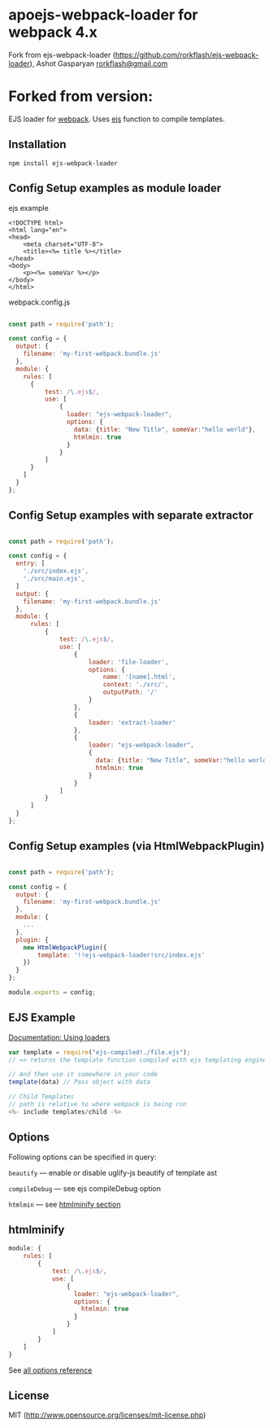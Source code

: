 # apoejs-webpack-loader for webpack 4.x

Fork from ejs-webpack-loader (https://github.com/rorkflash/ejs-webpack-loader), Ashot Gasparyan <rorkflash@gmail.com>

# Forked from version:

EJS loader for [webpack](http://webpack.github.io/). Uses [ejs](https://github.com/mde/ejs) function to compile templates.

## Installation

`npm install ejs-webpack-loader`

## Config Setup examples as module loader

ejs example
```ejs
<!DOCTYPE html>
<html lang="en">
<head>
    <meta charset="UTF-8">
    <title><%= title %></title>
</head>
<body>
    <p><%= someVar %></p>
</body>
</html>
```

webpack.config.js

``` javascript

const path = require('path');

const config = {
  output: {
    filename: 'my-first-webpack.bundle.js'
  },
  module: {
    rules: [
      {
          test: /\.ejs$/,
          use: [
              {
                loader: "ejs-webpack-loader",
                options: {
                  data: {title: "New Title", someVar:"hello world"},
                  htmlmin: true
                }
              }
          ]
      }
    ]
  }
};

```

## Config Setup examples with separate extractor

``` javascript

const path = require('path');

const config = {
  entry: [
    './src/index.ejs',
    './src/main.ejs',
  ]
  output: {
    filename: 'my-first-webpack.bundle.js'
  },
  module: {
      rules: [
          {
              test: /\.ejs$/,
              use: [
                  {
                      loader: 'file-loader',
                      options: {
                          name: '[name].html',
                          context: './src/',
                          outputPath: '/'
                      }
                  },
                  {
                      loader: 'extract-loader'
                  },
                  {
                      loader: "ejs-webpack-loader",
                      {
                        data: {title: "New Title", someVar:"hello world"},
                        htmlmin: true
                      }
                  }
              ]
          }
      ]
  }
};

```

## Config Setup examples (via HtmlWebpackPlugin)

``` javascript

const path = require('path');

const config = {
  output: {
    filename: 'my-first-webpack.bundle.js'
  },
  module: {
    ...
  },
  plugin: {
    new HtmlWebpackPlugin({
        template: '!!ejs-webpack-loader!src/index.ejs'
    })
  }
};

module.exports = config;

```

## EJS Example

[Documentation: Using loaders](http://webpack.github.io/docs/using-loaders.html)

``` javascript
var template = require("ejs-compiled!./file.ejs");
// => returns the template function compiled with ejs templating engine.

// And then use it somewhere in your code
template(data) // Pass object with data

// Child Templates
// path is relative to where webpack is being run
<%- include templates/child -%>
```

## Options

Following options can be specified in query:

`beautify` — enable or disable uglify-js beautify of template ast

`compileDebug` — see ejs compileDebug option

`htmlmin` — see [htmlminify section](#htmlminify)

## htmlminify

```javascript
module: {
    rules: [
        {
            test: /\.ejs$/,
            use: [
                {
                  loader: "ejs-webpack-loader",
                  options: {
                    htmlmin: true
                  }
                }
            ]
        }
    ]
}
```

See [all options reference](https://github.com/kangax/html-minifier#options-quick-reference)

## License

MIT (http://www.opensource.org/licenses/mit-license.php)



